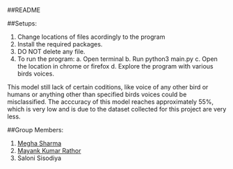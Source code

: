 ##README

##Setups:
1. Change locations of files acordingly to the program
2. Install the required packages.
3. DO NOT delete any file.
4. To run the program:
    a. Open terminal
    b. Run python3 main.py
    c. Open the location in chrome or firefox
    d. Explore the program with various birds voices.
 
 
This model still lack of certain coditions, like voice of any other bird or humans or anything other than specified birds voices could be misclassified.
The acccuracy of this model reaches approximately 55%, which is very low and is due to the dataset collected for this project are very less. 


##Group Members:
1. [Megha Sharma](https://github.com/m36h4)
2. [Mayank Kumar Rathor](https://github.com/mayank1303)
3. Saloni Sisodiya
